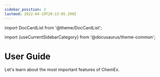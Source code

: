 ```yaml
---
sidebar_position: 2
lastmod: 2022-04-19T20:13:05.299Z
---
```


import DocCardList from '@theme/DocCardList';

import {useCurrentSidebarCategory} from '@docusaurus/theme-common';

# User Guide

Let's learn about the most important features of ChemEx.

<DocCardList items={useCurrentSidebarCategory().items}/>
